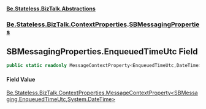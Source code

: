 #### [Be.Stateless.BizTalk.Abstractions](README.md 'README')
### [Be.Stateless.BizTalk.ContextProperties](Be.Stateless.BizTalk.ContextProperties.md 'Be.Stateless.BizTalk.ContextProperties').[SBMessagingProperties](SBMessagingProperties.md 'Be.Stateless.BizTalk.ContextProperties.SBMessagingProperties')

## SBMessagingProperties.EnqueuedTimeUtc Field

```csharp
public static readonly MessageContextProperty<EnqueuedTimeUtc,DateTime> EnqueuedTimeUtc;
```

#### Field Value
[Be.Stateless.BizTalk.ContextProperties.MessageContextProperty&lt;](MessageContextProperty_T,TR_.md 'Be.Stateless.BizTalk.ContextProperties.MessageContextProperty<T,TR>')[SBMessaging.EnqueuedTimeUtc](https://docs.microsoft.com/en-us/dotnet/api/SBMessaging.EnqueuedTimeUtc 'SBMessaging.EnqueuedTimeUtc')[,](MessageContextProperty_T,TR_.md 'Be.Stateless.BizTalk.ContextProperties.MessageContextProperty<T,TR>')[System.DateTime](https://docs.microsoft.com/en-us/dotnet/api/System.DateTime 'System.DateTime')[&gt;](MessageContextProperty_T,TR_.md 'Be.Stateless.BizTalk.ContextProperties.MessageContextProperty<T,TR>')